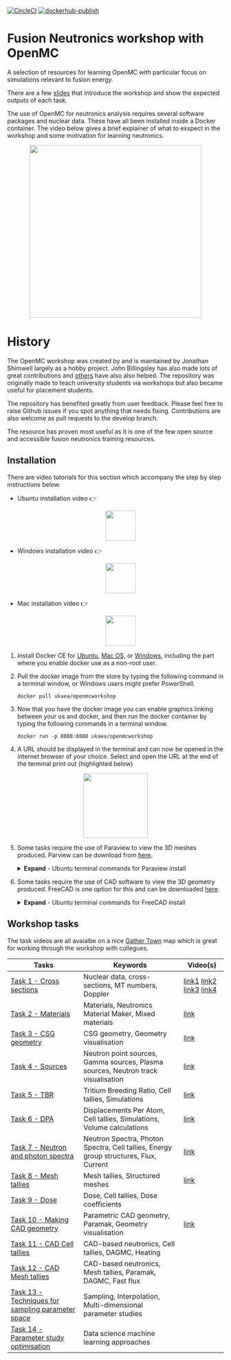 
[![CircleCI](https://circleci.com/gh/ukaea/openmc_workshop.svg?style=svg)](https://circleci.com/gh/ukaea/openmc_workshop)
[![dockerhub-publish](https://github.com/ukaea/openmc_workshop/workflows/dockerhub-publish/badge.svg)](https://github.com/ukaea/openmc_workshop/actions?query=workflow%3Adockerhub-publish)



# Fusion Neutronics workshop with OpenMC
A selection of resources for learning OpenMC with particular focus on
simulations relevant to fusion energy.

There are a few 
[slides](https://slides.com/openmc_workshop/neutronics_workshop) that introduce
the workshop and show the expected outputs of each task.

The use of OpenMC for neutronics analysis requires several software packages
and nuclear data. These have all been installed inside a Docker container.
The video below gives a brief explainer of what to exspect in the workshop and
some motivation for learning neutronics.

<p align="center"><a href="https://youtu.be/gcZo7ZPtPr8" target="_blank"><img src="https://user-images.githubusercontent.com/8583900/101077155-54def400-359c-11eb-9d48-e0ace62aea40.png" height="400" /></a></p>



# History

The OpenMC workshop was created by and is maintained by Jonathan Shimwell
largely as a hobby project. John Billingsley has also made lots of great
contributions and
[others](https://github.com/ukaea/openmc_workshop/graphs/contributors) have
also also helped. The repository was originally made to teach university
students via workshops but also became useful for placement students.

The repository has benefited greatly from user feedback. Please feel free to
raise Github issues if you spot anything that needs fixing. Contributions are
also welcome as pull requests to the develop branch. 

The resource has proven most useful as it is one of the few open source and
accessible fusion neutronics training resources.



## Installation

There are video tutorials for this section which accompany the step by step
instructions below.
- Ubuntu installation video :point_right: <p align="center"><a href="https://youtu.be/PqIb5MZKyGA" target="_blank"><img src="https://user-images.githubusercontent.com/8583900/114008054-c9cb7e80-9859-11eb-8e07-32e95c600667.png" height="70" /></a></p>
- Windows installation video :point_right: <p align="center"><a href="https://youtu.be/WltgKuTNxmE" target="_blank"><img src="https://user-images.githubusercontent.com/8583900/114008108-d3ed7d00-9859-11eb-8bb5-0c19ce775015.png" height="70" /></a></p>
- Mac installation video :point_right: <p align="center"><a href="https://www.youtube.com/watch?v=wPk3BenK-Qk" target="_blank"><img src="https://user-images.githubusercontent.com/8583900/114172031-05834880-992d-11eb-8277-5a6cda2b5e12.png" height="70" /></a></p>

1. Install Docker CE for
[Ubuntu](https://docs.docker.com/install/linux/docker-ce/ubuntu/),
[Mac OS](https://store.docker.com/editions/community/docker-ce-desktop-mac), or
[Windows](https://hub.docker.com/editions/community/docker-ce-desktop-windows),
including the part where you enable docker use as a non-root user. 


2. Pull the docker image from the store by typing the following command in a
terminal window, or Windows users might prefer PowerShell.

    ```docker pull ukaea/openmcworkshop```

3. Now that you have the docker image you can enable graphics linking between
your os and docker, and then run the docker container by typing the following
commands in a terminal window.

    ```docker run -p 8888:8888 ukaea/openmcworkshop```

4. A URL should be displayed in the terminal and can now be opened in the
internet browser of your choice. Select and open the URL at the end of the terminal print out (highlighted below)

<p align="center"><img src="https://user-images.githubusercontent.com/8583900/114006504-6725b300-9858-11eb-905f-b7b2f26a0113.png" height="150" /></p>

5. Some tasks require the use of Paraview to view the 3D meshes produced.
Parview can be download from [here](https://www.paraview.org/download/).
    <details>
      <summary><b>Expand</b> - Ubuntu terminal commands for Paraview install</summary>
        <pre><code class="language-html">
        sudo apt update && sudo apt-get install paraview
        </code></pre>
    </details>

6. Some tasks require the use of CAD software to view the 3D geometry produced.
FreeCAD is one option for this and can be downloaded [here](https://www.freecadweb.org/downloads.php).
    <details>
        <summary><b>Expand</b> - Ubuntu terminal commands for FreeCAD install</summary>
            <pre><code class="language-html">
            sudo apt update && sudo apt-get install freecad
            </code></pre>
    </details>

## Workshop tasks

The task videos are all avaialbe on a nice [Gather Town](https://gather.town/app/QnHxhg6bPf8KQdii/openmc-workshop) map which is great for working through the workshop with collegues.

| Tasks | Keywords | Video(s) |
|-|-|-|
| [Task 1 - Cross sections](https://github.com/ukaea/openmc_workshop/tree/main/tasks/task_01_cross_sections) | Nuclear data, cross-sections, MT numbers, Doppler | [link1](https://youtu.be/eBZ2lY_2v7I)  [link2](https://youtu.be/ELZNeIdSuMY) [link3](https://youtu.be/ec5BLLL6Q_g) [link4](https://youtu.be/mkl1mVnTO6g) |
| [Task 2 - Materials](https://github.com/ukaea/openmc_workshop/tree/main/tasks/task_02_making_materials) | Materials, Neutronics Material Maker, Mixed materials | [link](https://youtu.be/-NGnY-1TWCA) |
| [Task 3 - CSG geometry](https://github.com/ukaea/openmc_workshop/tree/main/tasks/task_03_making_CSG_geometry) | CSG geometry, Geometry visualisation | [link](https://youtu.be/Ovr7oYukYRw) |
| [Task 4 - Sources](https://github.com/ukaea/openmc_workshop/tree/main/tasks/task_04_make_sources) | Neutron point sources, Gamma sources, Plasma sources, Neutron track visualisation | [link](https://youtu.be/j9dT1Viqcu4) |
| [Task 5 - TBR](https://github.com/ukaea/openmc_workshop/tree/main/tasks/task_05_CSG_cell_tally_TBR) | Tritium Breeding Ratio, Cell tallies, Simulations | [link](https://youtu.be/Vc7Qy7QW4o8) |
| [Task 6 - DPA](https://github.com/ukaea/openmc_workshop/tree/main/tasks/task_06_CSG_cell_tally_DPA) | Displacements Per Atom, Cell tallies, Simulations, Volume calculations | [link](https://youtu.be/VLn59FSc4GA) |
| [Task 7 - Neutron and photon spectra](https://github.com/ukaea/openmc_workshop/tree/main/tasks/task_07_CSG_cell_tally_spectra) | Neutron Spectra, Photon Spectra, Cell tallies, Energy group structures, Flux, Current | [link](https://youtu.be/qHqAuqMLYPA) |
| [Task 8 - Mesh tallies](https://github.com/ukaea/openmc_workshop/tree/main/tasks/task_08_CSG_mesh_tally) | Mesh tallies, Structured meshes | [link](https://youtu.be/KYIsDjip1nQ) |
| [Task 9 - Dose](https://github.com/ukaea/openmc_workshop/tree/main/tasks/task_09_CSG_surface_tally_dose) | Dose, Cell tallies, Dose coefficients |  |
| [Task 10 - Making CAD geometry](https://github.com/ukaea/openmc_workshop/tree/main/tasks/task_10_making_CAD_geometry) | Parametric CAD geometry, Paramak, Geometry visualisation | [link](https://www.youtube.com/watch?v=Bn_TcJSOvaA) |
| [Task 11 - CAD Cell tallies](https://github.com/ukaea/openmc_workshop/tree/main/tasks/task_11_CAD_mesh_tally_heat) | CAD-based neutronics, Cell tallies, DAGMC, Heating |  |
| [Task 12 - CAD Mesh tallies](https://github.com/ukaea/openmc_workshop/tree/main/tasks/task_12_CAD_cell_tally_fast_flux) | CAD-based neutronics, Mesh tallies, Paramak, DAGMC, Fast flux |  |
| [Task 13 - Techniques for sampling parameter space](https://github.com/ukaea/openmc_workshop/tree/main/tasks/task_13_parameter_study_sampling) | Sampling, Interpolation, Multi-dimensional parameter studies |  |
| [Task 14 - Parameter study optimisation](https://github.com/ukaea/openmc_workshop/tree/main/tasks/task_14_parameter_study_optimisation) | Data science machine learning approaches |  |